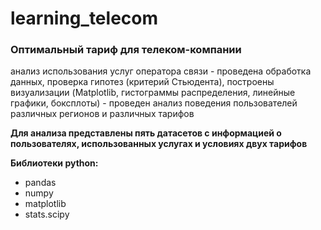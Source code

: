 # learning_telecom
### Оптимальный тариф для телеком-компании
анализ использования услуг оператора связи - проведена обработка данных, проверка гипотез
(критерий Стьюдента), построены визуализации (Matplotlib, гистограммы распределения, линейные
графики, боксплоты) - проведен анализ поведения пользователей различных регионов и различных
тарифов

**Для анализа представлены пять датасетов с информацией о пользователях, использованных услугах и условиях двух тарифов**

**Библиотеки python:**
- pandas
- numpy
- matplotlib
- stats.scipy

